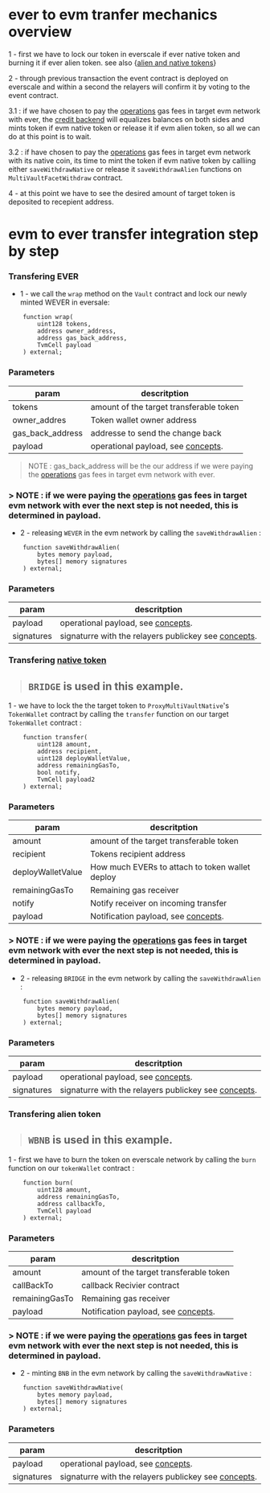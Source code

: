# ever to evm tranfer mechanics overview

1 - first we have to lock our token in everscale if ever native token and burning it if ever alien token. see also {[alien and native tokens](./concepts.md#alien-tokens)}

2 - through previous transaction the event contract is deployed on everscale and within a second the relayers will confirm it by voting to the event contract.

3.1 : if we have chosen to pay the [operations](./concepts.md#evm-network-operations) gas fees in target evm network with ever, the [credit backend](./concepts.md#credit-backend) will equalizes balances on both sides and mints token if evm native token or release it if evm alien token, so all we can do at this point is to wait.

3.2 : if have chosen to pay the [operations](./concepts.md#evm-network-operations) gas fees in target evm network with its native coin, its time to mint the token if evm native token by calliing either `saveWithdrawNative` or release it `saveWithdrawAlien` functions on `MultiVaultFacetWithdraw` contract.

4 - at this point we have to see the desired amount of target token is deposited to recepient address.

# evm to ever transfer integration step by step

### Transfering EVER

- 1 - we call the `wrap` method on the `Vault` contract and lock our newly minted WEVER in eversale:

```solidity
    function wrap(
        uint128 tokens,
        address owner_address,
        address gas_back_address,
        TvmCell payload
    ) external;
```

### Parameters

| param            | descritption                                                 |
| ---------------- | ------------------------------------------------------------ |
| tokens           | amount of the target transferable token                      |
| owner_addres     | Token wallet owner address                                   |
| gas_back_address | addresse to send the change back                             |
| payload          | operational payload, see [concepts](./concepts.md#Payloads). |

> NOTE : gas_back_address will be the our address if we were paying the [operations](./concepts.md#evm-network-operations) gas fees in target evm network with ever.

### > NOTE : if we were paying the [operations](./concepts.md#evm-network-operations) gas fees in target evm network with ever the next step is not needed, this is determined in payload.

- 2 - releasing `WEVER` in the evm network by calling the `saveWithdrawAlien` :

```solidity
    function saveWithdrawAlien(
        bytes memory payload,
        bytes[] memory signatures
    ) external;
```

### Parameters

| param      | descritption                                                                   |
| ---------- | ------------------------------------------------------------------------------ |
| payload    | operational payload, see [concepts](./concepts.md#Payloads).                   |
| signatures | signaturre with the relayers publickey see [concepts](./concepts.md#Payloads). |

### Transfering [native token](./concepts.md#native-tokens)

> ## `BRIDGE` is used in this example.

1 - we have to lock the the target token to `ProxyMultiVaultNative`'s `TokenWallet` contract by calling the `transfer` function on our target `TokenWallet` contract :

```solidity
    function transfer(
        uint128 amount,
        address recipient,
        uint128 deployWalletValue,
        address remainingGasTo,
        bool notify,
        TvmCell payload2
    ) external;
```

### Parameters

| param             | descritption                                                  |
| ----------------- | ------------------------------------------------------------- |
| amount            | amount of the target transferable token                       |
| recipient         | Tokens recipient address                                      |
| deployWalletValue | How much EVERs to attach to token wallet deploy               |
| remainingGasTo    | Remaining gas receiver                                        |
| notify            | Notify receiver on incoming transfer                          |
| payload           | Notification payload, see [concepts](./concepts.md#Payloads). |

### > NOTE : if we were paying the [operations](./concepts.md#evm-network-operations) gas fees in target evm network with ever the next step is not needed, this is determined in payload.

- 2 - releasing `BRIDGE` in the evm network by calling the `saveWithdrawAlien` :

```solidity
    function saveWithdrawAlien(
        bytes memory payload,
        bytes[] memory signatures
    ) external;
```

### Parameters

| param      | descritption                                                                   |
| ---------- | ------------------------------------------------------------------------------ |
| payload    | operational payload, see [concepts](./concepts.md#Payloads).                   |
| signatures | signaturre with the relayers publickey see [concepts](./concepts.md#Payloads). |

### Transfering alien token

> ## `WBNB` is used in this example.

1 - first we have to burn the token on everscale network by calling the `burn` function on our `tokenWallet` contract :

```solidity
    function burn(
        uint128 amount,
        address remainingGasTo,
        address callbackTo,
        TvmCell payload
    ) external;
```

### Parameters

| param          | descritption                                                  |
| -------------- | ------------------------------------------------------------- |
| amount         | amount of the target transferable token                       |
| callBackTo     | callback Recivier contract                                    |
| remainingGasTo | Remaining gas receiver                                        |
| payload        | Notification payload, see [concepts](./concepts.md#Payloads). |

### > NOTE : if we were paying the [operations](./concepts.md#evm-network-operations) gas fees in target evm network with ever the next step is not needed, this is determined in payload.

- 2 - minting `BNB` in the evm network by calling the `saveWithdrawNative` :

```solidity
    function saveWithdrawNative(
        bytes memory payload,
        bytes[] memory signatures
    ) external;
```

### Parameters

| param      | descritption                                                                   |
| ---------- | ------------------------------------------------------------------------------ |
| payload    | operational payload, see [concepts](./concepts.md#Payloads).                   |
| signatures | signaturre with the relayers publickey see [concepts](./concepts.md#Payloads). |
